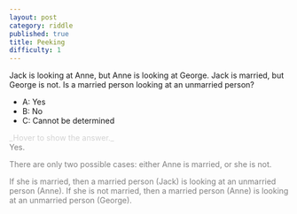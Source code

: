 ```yaml
---
layout: post
category: riddle
published: true
title: Peeking
difficulty: 1
---
```

Jack is looking at Anne, but Anne is looking at George. Jack is married, but George is not. Is a married person looking at an unmarried person?

- A: Yes
- B: No
- C: Cannot be determined


<div markdown="1" class='answer-title' style="color: lightgrey">_Hover to show the answer._
</div>
<div class='answer-wrapper'>
<div markdown="1" class='answer' style="color: grey">
Yes.

There are only two possible cases: either Anne is married, or she is not. 

If she is married, then a married person (Jack) is looking at an unmarried person (Anne).
If she is not married, then a married person (Anne) is looking at an unmarried person (George).
</div>
<div class='answer-wrapper'>


